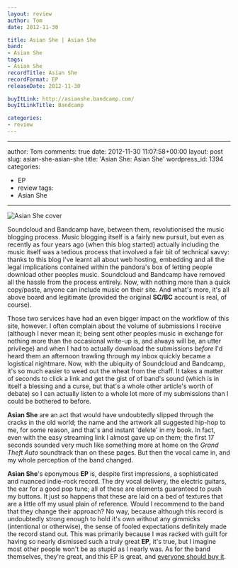 ```yaml
---
layout: review
author: Tom
date: 2012-11-30

title: Asian She | Asian She
band:
- Asian She
tags:
- Asian She
recordTitle: Asian She
recordFormat: EP
releaseDate: 2012-11-30

buyItLink: http://asianshe.bandcamp.com/
buyItLinkTitle: Bandcamp

categories:
- review
---
```


---
author: Tom
comments: true
date: 2012-11-30 11:07:58+00:00
layout: post
slug: asian-she-asian-she
title: 'Asian She: Asian She'
wordpress_id: 1394
categories:
- EP
- review
tags: 
- Asian She
---

![Asian She cover](http://www.eatenbymonsters.com/wp-content/uploads/2012/11/772663105-1-300x300.jpg)

Soundcloud and Bandcamp have, between them, revolutionised the music blogging process. Music blogging itself is a fairly new pursuit, but even as recently as four years ago (when this blog started) actually including the music itself was a tedious process that involved a fair bit of technical savvy: thanks to this blog I've learnt all about web hosting, embedding and all the legal implications contained within the pandora's box of letting people download other peoples music. Soundcloud and Bandcamp have removed all the hassle from the process entirely. Now, with nothing more than a quick copy/paste, anyone can include music on their site. And what's more, it's all above board and legitimate (provided the original **SC/BC** account is real, of course).

Those two services have had an even bigger impact on the workflow of this site, however. I often complain about the volume of submissions I receive (although I never mean it; being sent other peoples music in exchange for nothing more than the occasional write-up is, and always will be, an utter privilege) and when I had to actually download the submissions _before_ I'd heard them an afternoon trawling through my inbox quickly became a logistical nightmare. Now, with the ubiquity of Soundcloud and Bandcamp, it's so much easier to weed out the wheat from the chaff. It takes a matter of seconds to click a link and get the gist of of band's sound (which is in itself a blessing and a curse, but that's a whole other article's worth of debate) so I can actually listen to a whole lot more of my submissions than I could be bothered to before.

**Asian She** are an act that would have undoubtedly slipped through the cracks in the old world; the name and the artwork all suggested hip-hop to me, for some reason, and that's and instant 'delete' in my book. In fact, even with the easy streaming link I almost gave up on them; the first 17 seconds sounded very much like something more at home on the *Grand Theft Auto* soundtrack than on these pages. But then the vocal came in, and my whole perception of the band changed.

**Asian She**'s eponymous **EP** is, despite first impressions, a sophisticated and nuanced indie-rock record. The dry vocal delivery, the electric guitars, the ear for a good pop tune; all of these are elements guaranteed to push my buttons. It just so happens that these are laid on a bed of textures that are a little off my usual plain of reference. Would I recommend to the band that they change their approach? No way, because although this record is undoubtedly strong enough to hold it's own without any gimmicks (intentional or otherwise), the sense of fooled expectations definitely made the record stand out. This was primarily because I was racked with guilt for having so nearly dismissed such a truly great **EP**, it's true, but I imagine most other people won't be as stupid as I nearly was. As for the band themselves, they're great, and this EP is great, and [everyone should buy it](http://asianshe.bandcamp.com/).


